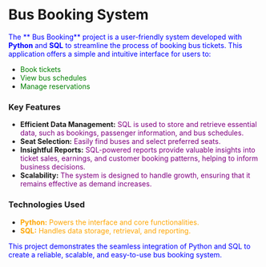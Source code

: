 #  Bus Booking System

<span style="color:blue">The ** Bus Booking** project is a user-friendly system developed with **Python** and **SQL** to streamline the process of booking bus tickets. This application offers a simple and intuitive interface for users to:</span>

- <span style="color:green">Book tickets</span>
- <span style="color:green">View bus schedules</span>
- <span style="color:green">Manage reservations</span>

### Key Features

- **Efficient Data Management:** <span style="color:purple">SQL is used to store and retrieve essential data, such as bookings, passenger information, and bus schedules.</span>
- **Seat Selection:** <span style="color:purple">Easily find buses and select preferred seats.</span>
- **Insightful Reports:** <span style="color:purple">SQL-powered reports provide valuable insights into ticket sales, earnings, and customer booking patterns, helping to inform business decisions.</span>
- **Scalability:** <span style="color:purple">The system is designed to handle growth, ensuring that it remains effective as demand increases.</span>

### Technologies Used

- <span style="color:orange">**Python:** Powers the interface and core functionalities.</span>
- <span style="color:orange">**SQL:** Handles data storage, retrieval, and reporting.</span>

<span style="color:blue">This project demonstrates the seamless integration of Python and SQL to create a reliable, scalable, and easy-to-use bus booking system.</span>
